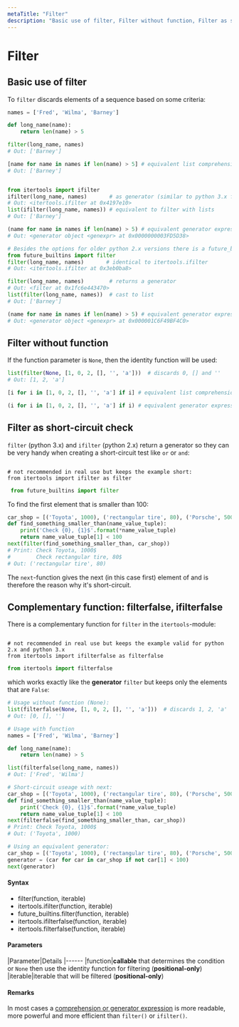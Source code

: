 ```yaml
---
metaTitle: "Filter"
description: "Basic use of filter, Filter without function, Filter as short-circuit check, Complementary function: filterfalse, ifilterfalse"
---
```


# Filter



## Basic use of filter


To `filter` discards elements of a sequence based on some criteria:

```py
names = ['Fred', 'Wilma', 'Barney']

def long_name(name):
    return len(name) > 5

```

```py
filter(long_name, names)
# Out: ['Barney']

[name for name in names if len(name) > 5] # equivalent list comprehension
# Out: ['Barney']


from itertools import ifilter
ifilter(long_name, names)       # as generator (similar to python 3.x filter builtin)
# Out: <itertools.ifilter at 0x4197e10>
list(ifilter(long_name, names)) # equivalent to filter with lists
# Out: ['Barney']

(name for name in names if len(name) > 5) # equivalent generator expression
# Out: <generator object <genexpr> at 0x0000000003FD5D38>

```

```py
# Besides the options for older python 2.x versions there is a future_builtin function:
from future_builtins import filter
filter(long_name, names)       # identical to itertools.ifilter
# Out: <itertools.ifilter at 0x3eb0ba8>

```

```py
filter(long_name, names)        # returns a generator
# Out: <filter at 0x1fc6e443470>
list(filter(long_name, names))  # cast to list
# Out: ['Barney']

(name for name in names if len(name) > 5) # equivalent generator expression
# Out: <generator object <genexpr> at 0x000001C6F49BF4C0>

```



## Filter without function


If the function parameter is `None`, then the identity function will be used:

```py
list(filter(None, [1, 0, 2, [], '', 'a']))  # discards 0, [] and ''   
# Out: [1, 2, 'a']

```

```py
[i for i in [1, 0, 2, [], '', 'a'] if i] # equivalent list comprehension

```

```py
(i for i in [1, 0, 2, [], '', 'a'] if i) # equivalent generator expression

```



## Filter as short-circuit check


`filter` (python 3.x) and `ifilter` (python 2.x) return a generator so they can be very handy when creating a short-circuit test like `or` or `and`:

```

# not recommended in real use but keeps the example short:
from itertools import ifilter as filter

```

```py
 from future_builtins import filter

```

To find the first element that is smaller than 100:

```py
car_shop = [('Toyota', 1000), ('rectangular tire', 80), ('Porsche', 5000)]
def find_something_smaller_than(name_value_tuple):
    print('Check {0}, {1}$'.format(*name_value_tuple)
    return name_value_tuple[1] < 100
next(filter(find_something_smaller_than, car_shop))
# Print: Check Toyota, 1000$
#        Check rectangular tire, 80$
# Out: ('rectangular tire', 80)

```

The `next`-function gives the next (in this case first) element of and is therefore the reason why it's short-circuit.



## Complementary function: filterfalse, ifilterfalse


There is a complementary function for `filter` in the `itertools`-module:

```

# not recommended in real use but keeps the example valid for python 2.x and python 3.x
from itertools import ifilterfalse as filterfalse

```

```py
from itertools import filterfalse

```

which works exactly like the **generator** `filter` but keeps only the elements that are `False`:

```py
# Usage without function (None):
list(filterfalse(None, [1, 0, 2, [], '', 'a']))  # discards 1, 2, 'a' 
# Out: [0, [], '']

```

```py
# Usage with function
names = ['Fred', 'Wilma', 'Barney']

def long_name(name):
    return len(name) > 5

list(filterfalse(long_name, names))
# Out: ['Fred', 'Wilma']

```

```py
# Short-circuit useage with next:
car_shop = [('Toyota', 1000), ('rectangular tire', 80), ('Porsche', 5000)]
def find_something_smaller_than(name_value_tuple):
    print('Check {0}, {1}$'.format(*name_value_tuple)
    return name_value_tuple[1] < 100
next(filterfalse(find_something_smaller_than, car_shop))
# Print: Check Toyota, 1000$
# Out: ('Toyota', 1000)

```

```py
# Using an equivalent generator:
car_shop = [('Toyota', 1000), ('rectangular tire', 80), ('Porsche', 5000)]
generator = (car for car in car_shop if not car[1] < 100)
next(generator)

```



#### Syntax


- filter(function, iterable)
- itertools.ifilter(function, iterable)
- future_builtins.filter(function, iterable)
- itertools.ifilterfalse(function, iterable)
- itertools.filterfalse(function, iterable)



#### Parameters


|Parameter|Details
|------
|function|**callable** that determines the condition or `None` then use the identity function for filtering (**positional-only**)
|iterable|iterable that will be filtered (**positional-only**)



#### Remarks


In most cases a [comprehension or generator expression](http://stackoverflow.com/documentation/python/196/comprehensions#t=20160402024454867219) is more readable, more powerful and more efficient than `filter()` or `ifilter()`.

